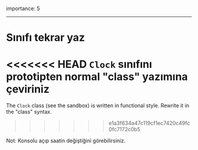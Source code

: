 importance: 5

---

# Sınıfı tekrar yaz

<<<<<<< HEAD
`Clock` sınıfını prototipten normal "class" yazımına çeviriniz
=======
The `Clock` class (see the sandbox) is written in functional style. Rewrite it in the "class" syntax.
>>>>>>> e1a3f634a47c119cf1ec7420c49fc0fc7172c0b5

Not: Konsolu açıp saatin değiştiğini görebilirsiniz.
